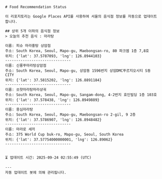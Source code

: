 
    # Food Recommendation Status

    이 리포지토리는 Google Places API를 사용하여 서울의 음식점 정보를 자동으로 업데이트합니다.

    ## 상위 5개 이하의 음식점 정보
    > 오늘의 추천 음식 : 마라탕

	이름: 피슈 마라홍탕 상암점
	주소: South Korea, Seoul, Mapo-gu, Maebongsan-ro, 80 파크엠 1층 7,8호
	위치: {'lat': 37.5787093, 'lng': 126.8944103}
	------------------------------
	이름: 신룽푸마라탕상암점
	주소: South Korea, Seoul, Mapo-gu, 상암동 1596번지 상암DMC푸르지오시티 S동 CITY
	위치: {'lat': 37.5815202, 'lng': 126.8891184}
	------------------------------
	이름: 쏘핫마라탕마라샹궈
	주소: South Korea, Seoul, Mapo-gu, Sangam-dong, 4-2번지 효인빌딩 1층 103호
	위치: {'lat': 37.578438, 'lng': 126.8949889}
	------------------------------
	이름: 용심마라탕
	주소: South Korea, Seoul, Mapo-gu, Maebongsan-ro 2-gil, 9 2층
	위치: {'lat': 37.5786907, 'lng': 126.8948482}
	------------------------------
	이름: 마라로 세끼
	주소: 375 World Cup buk-ro, Mapo-gu, Seoul, South Korea
	위치: {'lat': 37.57754000000001, 'lng': 126.89062}
	------------------------------


    ⏳ 업데이트 시간: 2025-09-24 02:55:49 (UTC)

    ---
    자동 업데이트 봇에 의해 관리됩니다.
    